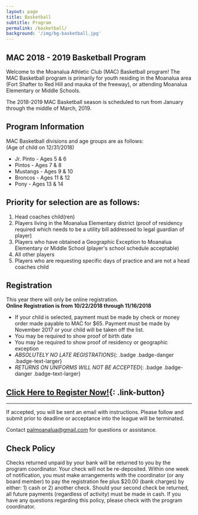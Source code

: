```yaml
---
layout: page
title: Basketball
subtitle: Program
permalink: /basketball/
background: '/img/bg-basketball.jpg'
---
```


MAC 2018 - 2019 Basketball Program
----------------------------------
Welcome to the Moanalua Athletic Club (MAC) Basketball program! The MAC Basketball program is primarily for youth residing in the Moanalua area (Fort Shafter to Red Hill and mauka of the freeway), or attending Moanalua Elementary or Middle Schools.

The 2018-2019 MAC Basketball season is scheduled to run from January through the middle of March, 2019.

Program Information
-------------------
MAC Basketball divisions and age groups are as follows:  
(Age of child on 12/31/2018)

* Jr. Pinto - Ages 5 & 6
* Pintos - Ages 7 & 8
* Mustangs - Ages 9 & 10
* Broncos - Ages 11 & 12
* Pony - Ages 13 & 14

Priority for selection are as follows:
--------------------------------------
1. Head coaches child(ren)
1. Players living in the Moanalua Elementary district (proof of residency required which needs to be a utility bill addressed to legal guardian of player)
1. Players who have obtained a Geographic Exception to Moanalua Elementary or Middle School (player's school schedule acceptable)
1. All other players
1. Players who are requesting specific days of practice and are not a head coaches child

Registration
------------
This year there will only be online registration.  
**Online Registration is from 10/22/2018 through 11/16/2018**

* If your child is selected, payment must be made by check or money order made payable to MAC for $65. Payment must be made by November 2017 or your child will be taken off the list.
* You may be required to show proof of birth date
* You may be required to show proof of residency or geographic exception
* *ABSOLUTELY NO LATE REGISTRATIONS*{: .badge .badge-danger .badge-text-larger}
* *RETURNS ON UNIFORMS WILL NOT BE ACCEPTED*{: .badge .badge-danger .badge-text-larger}

## [Click Here to Register Now!](https://docs.google.com/forms/d/e/1FAIpQLSfNQEsJ_5kK6-dDtpvLVe5GBt85jMSx1U62PuWUiUNZDwQR1g/viewform?usp=sf_link){: .link-button}

------------
If accepted, you will be sent an email with instructions. Please follow and submit prior to deadline or acceptance into the league will be terminated.

Contact [palmoanalua@gmail.com](mailto:palmoanalua@gmail.com)  for questions or assistance.

Check Policy
------------
Checks returned unpaid by your bank will be returned to you by the program coordinator. Your check will not be re-deposited. Within one week of notification, you must make arrangements with the coordinator (or any board member) to pay the registration fee plus $20.00 (bank charges) by either: 1) cash or 2) another check. Should your second check be returned, all future payments (regardless of activity) must be made in cash. If you have any questions regarding this policy, please check with the program coordinator.